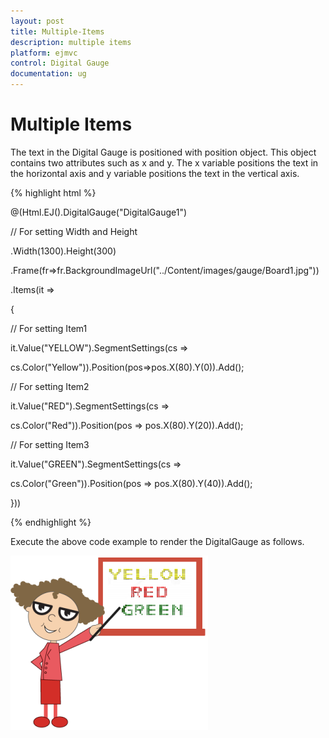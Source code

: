 ```yaml
---
layout: post
title: Multiple-Items
description: multiple items 
platform: ejmvc
control: Digital Gauge
documentation: ug
---
```


# Multiple Items 

The text in the Digital Gauge is positioned with position object. This object contains two attributes such as x and y. The x variable positions the text in the horizontal axis and y variable positions the text in the vertical axis.


{% highlight html %}

@(Html.EJ().DigitalGauge("DigitalGauge1")

// For setting Width and Height

.Width(1300).Height(300)

.Frame(fr=>fr.BackgroundImageUrl("../Content/images/gauge/Board1.jpg"))

.Items(it =>

{

// For setting Item1

it.Value("YELLOW").SegmentSettings(cs =>

cs.Color("Yellow")).Position(pos=>pos.X(80).Y(0)).Add();

// For setting Item2

it.Value("RED").SegmentSettings(cs =>

cs.Color("Red")).Position(pos => pos.X(80).Y(20)).Add();

// For setting Item3

it.Value("GREEN").SegmentSettings(cs =>

cs.Color("Green")).Position(pos => pos.X(80).Y(40)).Add();

}))

{% endhighlight %}

Execute the above code example to render the DigitalGauge as follows.

![](Multiple-Items_images/Multiple-Items_img1.png)